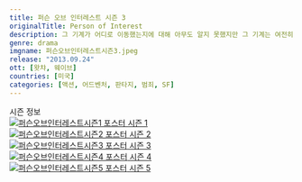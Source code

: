 ```yaml
---
title: 퍼슨 오브 인터레스트 시즌 3
originalTitle: Person of Interest
description: 그 기계가 어디로 이동했는지에 대해 아무도 알지 못했지만 그 기계는 여전히 핀치와 리스 단체, 그리고 그들의 새로운 파트너 루트와 연관이 되어 있었다. 아직 보호 시설에 있는 루트가 생각하기에 멍청해 보이는, 그리고 전화기를 포함한 그 어떤 기계 장치도 허락해주지 않는 그녀의 정신과 의사와 대면하는데 단기적인 문제를 가지고 있었다. HR의 잘못된 총격 사건으로 인해 순찰대로 강등당한 카터는 그녀만의 주요한 안건을 가지고 있었다. 또한 그녀는 이러한 것을 리스나 핀치에게 말하지 않았는데...
genre: drama
imgname: 퍼슨오브인터레스트시즌3.jpeg
release: "2013.09.24"
ott: [왓챠, 웨이브]
countries: [미국]
categories: [액션, 어드벤처, 판타지, 범죄, SF]
---
```


<div class="title bold">시즌 정보</div>

<div class="season-list">
<div class="item">
<a href="/drama/퍼슨오브인터레스트시즌1" >
<img src="/poster/퍼슨오브인터레스트시즌1.jpeg" alt="퍼슨오브인터레스트시즌1 포스터 ">
시즌 1</a>
</div>

<div class="item">
<a href="/drama/퍼슨오브인터레스트시즌2" >
<img src="/poster/퍼슨오브인터레스트시즌2.jpeg" alt="퍼슨오브인터레스트시즌2 포스터 ">
시즌 2</a>
</div>

<div class="item">
<a href="/drama/퍼슨오브인터레스트시즌3" >
<img src="/poster/퍼슨오브인터레스트시즌3.jpeg" alt="퍼슨오브인터레스트시즌3 포스터 ">
시즌 3</a>
</div>

<div class="item">
<a href="/drama/퍼슨오브인터레스트시즌4" >
<img src="/poster/퍼슨오브인터레스트시즌4.jpeg" alt="퍼슨오브인터레스트시즌4 포스터 ">
시즌 4</a>
</div>

<div class="item">
<a href="/drama/퍼슨오브인터레스트시즌5" >
<img src="/poster/퍼슨오브인터레스트시즌5.jpeg" alt="퍼슨오브인터레스트시즌5 포스터 ">
시즌 5</a>
</div>
</div>
